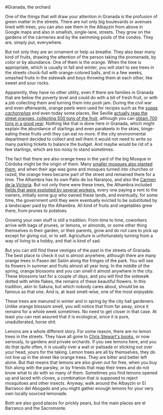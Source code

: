 #Granada, the orchard

One of the things that will draw your attention in Granada is the
profusion of green matter in the streets. There are not only big boulevards
or avenues lined with trees, you can also see them in the Albayzín from above in Google
maps and also in smallish, single-lane, streets. They grow on the
gardens of the cármenes and by the swimming pools of the condos. They
are, simply put, everywhere.

But not only they are an ornament or help us breathe. They also bear many kind of fruits, drawing the attention of the person taking the
promenade, by color or by abundance. One of them is the orange. When
the time is appropriate, which is usually in fall and winter, you will
start to see trees in the streets chock-full with orange-colored
balls, and in a few weeks, smashed fruits in the sidewalk and boys
throwing them at each other, like sweet and sour rocks.

Apparently, they have no other utility, even if there are families in
Granada that are below the poverty level and could do with a bit of
fresh fruit, or with a job collecting them and turning them into posh jam. During the civil war and even afterwards, orange peels
were used for recipes such as the
[*sopas cachorreñas*](http://mesabeamalaga.blogspot.com.es/2014/12/sopas-cachorrenas.html)
and even today some places, like Seville
[actually reap the street oranges, collecting 500 tons of the fruit](http://elcorreoweb.es/historico/recogidos-521-629-kilos-de-naranjas-amargas-en-las-calles-y-plazas-de-sevilla-capital-EKEC598480),
although you can
[obtain 700 tons in a good year](http://www.diariodesevilla.es/article/sevilla/1458986/retiradas/las/calles/mas/toneladas/naranjas/amargas.html). Nothing
like that is done here in Granada, which might explain the abundance
of starlings and even parakeets in the skies, binge-eating these
fruits until they can eat no more. If the city environmental department decided to
collect and sell them it would not need to write so many parking
tickets to balance the budget. And maybe would be rid of a few starlings, which are too noisy to stand sometimes.

The fact that there are also orange trees in the yard of the big Mosque in
Córdoba might be the origin of them. Many
[smaller mosques also planted them](http://cvc.cervantes.es/actcult/jardin_andalusi/cordoba/aljama.htm),
and when their age was gone and mosques turned into churches or razed,
the orange trees became part of the street and remained there for a
time. The Alhambra has its own Patio de los Naranjos, and also the
[Carmen de la Victoria](https://www.tripadvisor.es/LocationPhotoDirectLink-g187441-d1027773-i137902822-Carmen_de_los_Martires-Granada_Province_of_Granada_Andalucia.html). But
not only there were these trees, the Alhambra included
[fields that were exploited by several workers](http://www.otragranada.org/spip.php?article704),
every one paying a rent to the owners, initially some guy who owned
these lands, 
and eventually, for some time, the government until they were
eventually evicted to be substituted by a landscaper paid by the Alhambra. All kind of fruits and vegetables grew there, from
prunes to potatoes. 

Growing your own stuff is still a tradition. From time to time,
coworkers arrive with bags of prunes, or lemons, or almonds, or some
other thing themselves in their garden, or their parents, grow and do
not care to pick up except for giving out, or to sell. Agriculture is
unfortunately turning from a way of living to a hobby, and that is
kind of sad. 

But you can still find these vestiges of the past in the streets of
Granada. The best place to check it out is almost anywhere, although there
are many orange trees in Paseo del Salón along the fringes of the
park. You will see its flowers in summer and fruits almost all year
long. In the middle of the spring, orange blossoms and you can smell
it almost anywhere in the city. These blossoms last for a couple of
days, and you will find the sidewalk dotted with white flakes, the
remains of these beautiful flowers. In this tradition, akin to Sakura,
but which nobody cares about, should be as famous as that one. And is,
at least smell-wise, one of the most enjoyable.

These trees are manured in winter and in spring by the city hall
gardeners. Unlike orange blossom smell,  you will notice
that from far away, since it remains for a whole week sometimes. No
need to get closer in that case. At least you can rest assured that it
is ecological, since it is pure, unadulterated, horse shit. 

Lemons are a whole different story. For some reason, there are no
lemon trees in the streets. They have all gone to
[Chris Stewart's books](https://www.amazon.com/Driving-Over-Lemons-Optimist-Spain/dp/0375709150/ref=as_sl_pc_ss_til?tag=perltutobyjjmere&linkCode=w01&linkId=RRCKPFQAD34SSFUW&creativeASIN=0375709150),
or now seriously, to gardens and private orchards. If you see lemons
here, and you do that quite often, it is usually over a wall or
palisade or sticking out over your head, yours for the taking. Lemon
trees are all by themselves, they do not line up in the street like
orange trees. They are bitter and better left alone. But that means
that lemons are also given out for free, when you buy fish along with
the parsley, or by friends that reap their trees and do not know what
to do with so many of them. Sometimes you find lemons opened up and
laced with cloves, a combination that is supposed to reject mosquitoes
and other insects. Anyway, walk around the Albayzín or El Barranco del
Abogado and you might gather enough lemons for your very own locally
sourced lemonade.

Both are also good places for prickly pears, but the main places are el Barranco and the Sacromonte.
